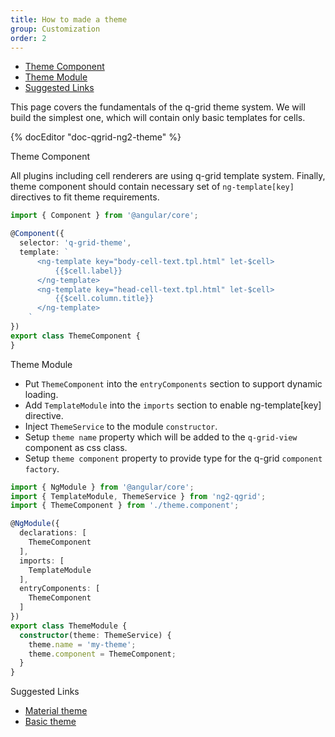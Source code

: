 ```yaml
---
title: How to made a theme
group: Customization
order: 2
---
```

- [Theme Component](#theme-component)
- [Theme Module](#theme-module)
- [Suggested Links](#suggested-links)

This page covers the fundamentals of the q-grid theme system. We will build the simplest one, which will contain only basic templates for cells.

{% docEditor "doc-qgrid-ng2-theme" %}

<a name="#theme-component">
   Theme Component
</a>

All plugins including cell renderers are using q-grid template system. Finally, theme component should contain necessary set of `ng-template[key]` directives to fit theme requirements.

```typescript
import { Component } from '@angular/core';

@Component({
  selector: 'q-grid-theme',
  template: `
      <ng-template key="body-cell-text.tpl.html" let-$cell>
          {{$cell.label}}
      </ng-template>
      <ng-template key="head-cell-text.tpl.html" let-$cell>
          {{$cell.column.title}}
      </ng-template>
    `
})
export class ThemeComponent {
}
```
<a name="#theme-module">
   Theme Module
</a>

* Put `ThemeComponent` into the `entryComponents` section to support dynamic loading.
* Add `TemplateModule` into the `imports` section to enable ng-template[key] directive.
* Inject `ThemeService` to the module `constructor`.
* Setup `theme name` property which will be added to the `q-grid-view` component as css class.
* Setup `theme component` property to provide type for the q-grid `component factory`.

```typescript
import { NgModule } from '@angular/core';
import { TemplateModule, ThemeService } from 'ng2-qgrid';
import { ThemeComponent } from './theme.component';

@NgModule({
  declarations: [
    ThemeComponent
  ],
  imports: [    
    TemplateModule
  ],
  entryComponents: [
    ThemeComponent
  ]
})
export class ThemeModule {
  constructor(theme: ThemeService) {
    theme.name = 'my-theme';
    theme.component = ThemeComponent;
  }
}

```

<a name="#suggested-links">
   Suggested Links
</a>

* [Material theme](https://github.com/qgrid/ng2/tree/master/src/theme/material)
* [Basic theme](https://github.com/qgrid/ng2/tree/master/src/theme/basic)